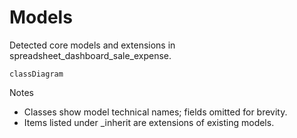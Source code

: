 # Models

Detected core models and extensions in spreadsheet_dashboard_sale_expense.

```mermaid
classDiagram
```

Notes
- Classes show model technical names; fields omitted for brevity.
- Items listed under _inherit are extensions of existing models.
